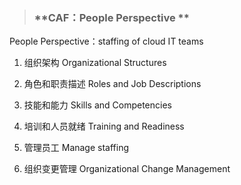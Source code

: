 > ### **CAF：People Perspective **

People Perspective：staffing of cloud IT teams

1. 组织架构 Organizational Structures

2. 角色和职责描述 Roles and Job Descriptions

3. 技能和能力 Skills and Competencies

4. 培训和人员就绪 Training and Readiness
 
5. 管理员工 Manage staffing

6. 组织变更管理 Organizational Change Management